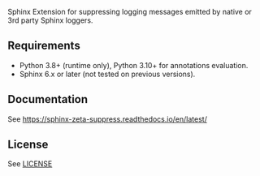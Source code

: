 Sphinx Extension for suppressing logging messages emitted by native or 3rd party Sphinx loggers.

## Requirements

- Python 3.8+ (runtime only), Python 3.10+ for annotations evaluation.
- Sphinx 6.x or later (not tested on previous versions).

## Documentation

See https://sphinx-zeta-suppress.readthedocs.io/en/latest/

## License

See [LICENSE](LICENSE)
